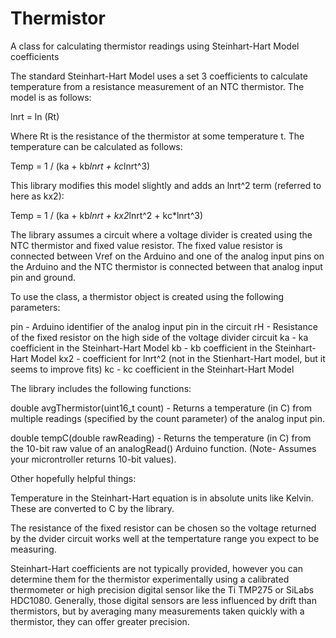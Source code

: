 # Thermistor
A class for calculating thermistor readings using Steinhart-Hart Model coefficients

The standard Steinhart-Hart Model uses a set 3 coefficients to calculate temperature from a resistance measurement of an NTC thermistor.
The model is as follows:

lnrt = ln (Rt)

Where Rt is the resistance of the thermistor at some temperature t. The temperature can be calculated as follows:

Temp = 1 / (ka + kb*lnrt + kc*lnrt^3)

This library modifies this model slightly and adds an lnrt^2 term (referred to here as kx2):

Temp = 1 / (ka + kb*lnrt + kx2*lnrt^2 + kc*lnrt^3)

The library assumes a circuit where a voltage divider is created using the NTC thermistor and fixed value resistor. The fixed value 
resistor is connected between Vref on the Arduino and one of the analog input pins on the Arduino and the NTC thermistor is connected 
between that analog input pin and ground.

To use the class, a thermistor object is created using the following parameters:

pin - Arduino identifier of the analog input pin in the circuit
rH  - Resistance of the fixed resistor on the high side of the voltage divider circuit
ka  - ka coefficient in the Steinhart-Hart Model
kb  - kb coefficient in the Steinhart-Hart Model
kx2 - coefficient for lnrt^2 (not in the Stienhart-Hart model, but it seems to improve fits)
kc  - kc coefficient in the Steinhart-Hart Model

The library includes the following functions:

double avgThermistor(uint16_t count) - Returns a temperature (in C) from multiple readings (specified by the 
                                        count parameter) of the analog input pin.
                                        
double tempC(double rawReading)      - Returns the temperature (in C) from the 10-bit raw value of an analogRead()
                                       Arduino function. (Note- Assumes your microntroller returns 10-bit values).

Other hopefully helpful things:

Temperature in the Steinhart-Hart equation is in absolute units like Kelvin. These are converted to C by the library.

The resistance of the fixed resistor can be chosen so the voltage returned by the dvider circuit works well at the
tempertature range you expect to be measuring.

Steinhart-Hart coefficients are not typically provided, however you can determine them for the thermistor experimentally using a 
calibrated thermometer or high precision digital sensor like the Ti TMP275 or SiLabs HDC1080. Generally, those digital sensors are
less influenced by drift than thermistors, but by averaging many measurements taken quickly with a thermistor, they can offer
greater precision. 
